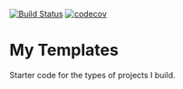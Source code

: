 [![Build Status](https://travis-ci.com/luke-zhu/my-templates.svg?branch=master)](https://travis-ci.com/luke-zhu/my-templates)
[![codecov](https://codecov.io/gh/luke-zhu/my-templates/branch/master/graph/badge.svg)](https://codecov.io/gh/luke-zhu/my-templates)


# My Templates

Starter code for the types of projects I build.
